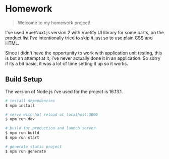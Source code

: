 # Homework

> Welcome to my homework project!

I've used Vue/Nuxt.js version 2 with Vuetify UI library for some parts,
on the product list I've intentionally tried to skip it just so to use
plain CSS and HTML.

Since i didn't have the opportunity to work with application unit testing,
this is but an attempt at it, i've never actually done it in an 
application. So sorry if its a bit basic, it was a lot of time setting it up
so it works.

## Build Setup
The version of Node.js i've used for the project is 16.13.1.

```bash
# install dependencies
$ npm install

# serve with hot reload at localhost:3000
$ npm run dev

# build for production and launch server
$ npm run build
$ npm run start

# generate static project
$ npm run generate
```